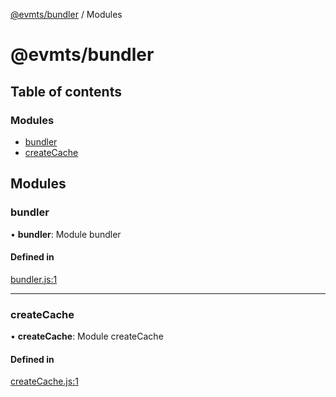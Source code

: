 [@evmts/bundler](/reference/bundler/README.md) / Modules

# @evmts/bundler

## Table of contents

### Modules

- [bundler](undefined)
- [createCache](undefined)

## Modules

### bundler

• **bundler**: Module bundler

#### Defined in

[bundler.js:1](https://github.com/evmts/evmts-monorepo/blob/main/bundler/bundler/src/bundler.js#L1)

___

### createCache

• **createCache**: Module createCache

#### Defined in

[createCache.js:1](https://github.com/evmts/evmts-monorepo/blob/main/bundler/bundler/src/createCache.js#L1)

